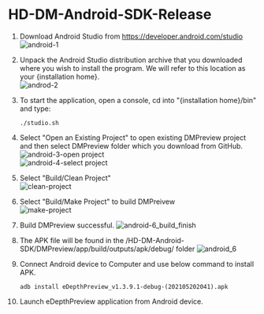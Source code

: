 # HD-DM-Android-SDK-Release
1. Download Android Studio from https://developer.android.com/studio  
![android-1](https://user-images.githubusercontent.com/13328289/119078560-05489380-ba29-11eb-9a9f-47ca57e30031.png)

2. Unpack the Android Studio distribution archive that you downloaded
     where you wish to install the program. We will refer to this
     location as your {installation home}.  
![androd-2](https://user-images.githubusercontent.com/13328289/119078593-14c7dc80-ba29-11eb-886d-de2816b4c1c6.png)

3. To start the application, open a console, cd into "{installation home}/bin" and type:

       ./studio.sh

4. Select "Open an Existing Project" to open existing DMPreview project and then select DMPreview folder which you download from GitHub.     
![android-3-open project](https://user-images.githubusercontent.com/13328289/119078997-daab0a80-ba29-11eb-8ddc-408795977cc0.png)  
![android-4-select project](https://user-images.githubusercontent.com/13328289/119079058-f0b8cb00-ba29-11eb-8382-e9588399ba26.png)  

5. Select "Build/Clean Project"  
![clean-project](https://user-images.githubusercontent.com/13328289/119079230-4a20fa00-ba2a-11eb-8763-17d40f030c24.png)

6. Select "Build/Make Project" to build DMPreivew  
![make-project](https://user-images.githubusercontent.com/13328289/119079468-bd2a7080-ba2a-11eb-8c90-c36291960bea.png)

7. Build DMPreview successful.
![android-6_build_finish](https://user-images.githubusercontent.com/13328289/119079600-fcf15800-ba2a-11eb-8bb9-b6b96a4b8583.png)

8. The APK file will be found in the /HD-DM-Android-SDK/DMPreview/app/build/outputs/apk/debug/ folder
![android_6](https://user-images.githubusercontent.com/13328289/119079850-8d2f9d00-ba2b-11eb-814c-93fd2614c9bd.png)

10. Connect Android device to Computer and use below command to install APK.  
     
        adb install eDepthPreview_v1.3.9.1-debug-(202105202041).apk
     
11. Launch eDepthPreview application from Android device.  

